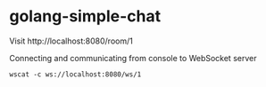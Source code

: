 # golang-simple-chat

Visit http://localhost:8080/room/1

Connecting and communicating from console to WebSocket server

```
wscat -c ws://localhost:8080/ws/1
```
